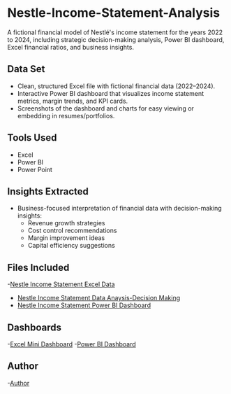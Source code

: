 # Nestle-Income-Statement-Analysis
A fictional financial model of Nestlé's income statement for the years 2022 to 2024, including strategic decision-making analysis, Power BI dashboard, Excel financial ratios, and business insights.
## Data Set
- Clean, structured Excel file with fictional financial data (2022–2024).
-  Interactive Power BI dashboard that visualizes income statement metrics, margin trends, and KPI cards.
-  Screenshots of the dashboard and charts for easy viewing or embedding in resumes/portfolios.
## Tools Used
- Excel
- Power BI
- Power Point
## Insights Extracted
- Business-focused interpretation of financial data with decision-making insights:
  - Revenue growth strategies
  - Cost control recommendations
  - Margin improvement ideas
  - Capital efficiency suggestions
## Files Included
-<a href="https://github.com/Saniamuqthar/Nestle-Income-Statement-Analysis/blob/main/Nestle%20Income%20Statement.xlsx">Nestle Income Statement Excel Data</a>
- <a href="https://github.com/Saniamuqthar/Nestle-Income-Statement-Analysis/blob/main/Income%20Statement%20Data%20Analysis.pptx">Nestle Income Statement Data Anaysis-Decision Making</a>
- <a href="https://github.com/Saniamuqthar/Nestle-Income-Statement-Analysis/blob/main/Nestle%20Income%20Statement.pbix">Nestle Income Statement Power BI Dashboard</a>
## Dashboards
-<a href="https://github.com/Saniamuqthar/Nestle-Income-Statement-Analysis/blob/main/Nestle%20IS%20Mini%20Excel%20DB.jpg">Excel Mini Dashboard</a>
-<a href="https://github.com/Saniamuqthar/Nestle-Income-Statement-Analysis/blob/main/Nestle%20IS%20Power%20BI%20DB.jpg">Power BI Dashboard</a>
## Author
-<a href="https://github.com/Saniamuqthar">Author</a>
